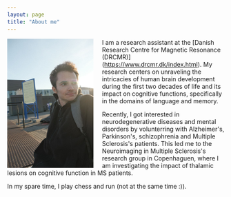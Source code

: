 ```yaml
---
layout: page
title: "About me"
---
```


<img style="margin-right: 20px;" align="left" src="/assets/photo_5767394751107154012_y.jpg" width="200" height="300" alt="My Image"> 

I am a research assistant at the [Danish Research Centre for Magnetic Resonance (DRCMR)] (https://www.drcmr.dk/index.html). My research centers on unraveling the intricacies of human brain development during the first two decades of life and its impact on cognitive functions, specifically in the domains of language and memory.

Recently, I got interested in neurodegenerative diseases and mental disorders by volunterring with Alzheimer's, Parkinson's, schizophrenia and Multiple Sclerosis's patients. This led me to the Neuroimaging in Multiple Sclerosis's research group in Copenhaguen, where I am investigating the impact of thalamic lesions on cognitive function in MS patients. 

In my spare time, I play chess and run (not at the same time :)).
